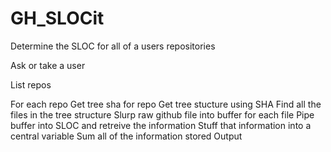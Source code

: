 # GH_SLOCit
Determine the SLOC for all of a users repositories

Ask or take a user

List repos

For each repo
  Get tree sha for repo
  Get tree stucture using SHA
  Find all the files in the tree structure
  Slurp raw github file into buffer
  for each file
    Pipe buffer into SLOC and retreive the information
    Stuff that information into a central variable
Sum all of the information stored
Output
